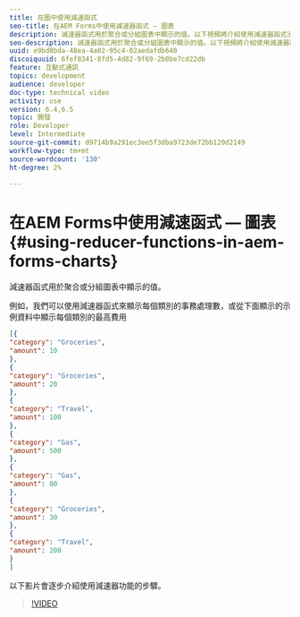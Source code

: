 ```yaml
---
title: 在圖中使用減速函式
seo-title: 在AEM Forms中使用減速器函式 — 圖表
description: 減速器函式用於聚合或分組圖表中顯示的值。以下視頻將介紹使用減速器函式涉及的步驟。
seo-description: 減速器函式用於聚合或分組圖表中顯示的值。以下視頻將介紹使用減速器函式涉及的步驟。
uuid: e9bd8bda-48ea-4a02-95c4-02aedafdb640
discoiquuid: 6fef8341-8fd5-4d82-9f69-2b8be7cd22db
feature: 互動式通訊
topics: development
audience: developer
doc-type: technical video
activity: use
version: 6.4,6.5
topic: 開發
role: Developer
level: Intermediate
source-git-commit: d9714b9a291ec3ee5f3dba9723de72bb120d2149
workflow-type: tm+mt
source-wordcount: '130'
ht-degree: 2%

---
```



# 在AEM Forms中使用減速函式 — 圖表{#using-reducer-functions-in-aem-forms-charts}

減速器函式用於聚合或分組圖表中顯示的值。


例如，我們可以使用減速器函式來顯示每個類別的事務處理數，或從下面顯示的示例資料中顯示每個類別的最高費用

```json
[{
"category": "Groceries",
"amount": 10
},
{
"category": "Groceries",
"amount": 20
},
{
"category": "Travel",
"amount": 100
},
{
"category": "Gas",
"amount": 500
},
{
"category": "Gas",
"amount": 80
},
{
"category": "Groceries",
"amount": 30
},
{
"category": "Travel",
"amount": 200
}
]
```

以下影片會逐步介紹使用減速器功能的步驟。

>[!VIDEO](https://video.tv.adobe.com/v/21368/?quality=9&learn=on)

